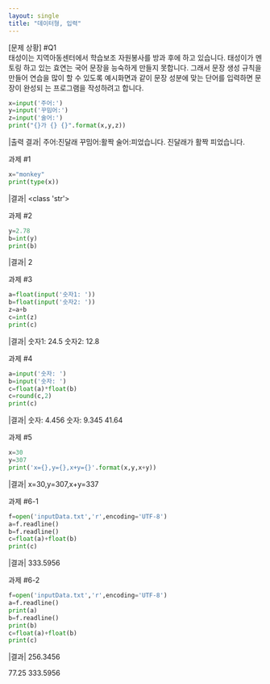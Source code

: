 ```yaml
---
layout: single
title: "데이터형, 입력"
---
```


[문제 상황]  #Q1  
태성이는 지역아동센터에서 학습보조 자원봉사를 방과 후에 하고 있습니다. 태성이가 멘토링 하고 있는 효연는 국어 문장을 능숙하게 만들지 못합니다.   그래서 문장 생성 규칙을 만들어  연습을 많이 할 수 있도록 예시화면과 같이 문장 성분에 맞는 단어를 입력하면 문장이 완성되 는 프로그램을 작성하려고 합니다. 

~~~python
x=input('주어:')
y=input('꾸밈어:')
z=input('술어:')
print("{}가 {} {}".format(x,y,z))
~~~

|출력 결과|
주어:진달래
꾸밈어:활짝
술어:피었습니다.
진달래가 활짝 피었습니다.

과제 #1

~~~python
x="monkey"
print(type(x))
~~~

|결과|
<class 'str'>

과제 #2

~~~python
y=2.78
b=int(y)
print(b)
~~~

|결과|
2

과제 #3

~~~python
a=float(input('숫자1: '))
b=float(input('숫자2: '))
z=a+b
c=int(z)
print(c)
~~~

|결과|
숫자1: 24.5
숫자2: 12.8

과제 #4

~~~python
a=input('숫자: ')
b=input('숫자: ')
c=float(a)*float(b)
c=round(c,2)
print(c)
~~~

|결과|
숫자: 4.456
숫자: 9.345
41.64

과제 #5

~~~python
x=30
y=307
print('x={},y={},x+y={}'.format(x,y,x+y))
~~~

|결과|
x=30,y=307,x+y=337

과제 #6-1

~~~python
f=open('inputData.txt','r',encoding='UTF-8')
a=f.readline()
b=f.readline()
c=float(a)+float(b)
print(c)
~~~

|결과|
333.5956

과제 #6-2

~~~python
f=open('inputData.txt','r',encoding='UTF-8')
a=f.readline()
print(a)
b=f.readline()
print(b)
c=float(a)+float(b)
print(c)
~~~

|결과|
256.3456

77.25
333.5956

